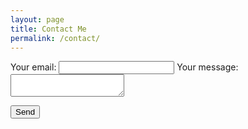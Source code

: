 ```yaml
---
layout: page
title: Contact Me
permalink: /contact/
---
```

<div class="aside">

<form
  action="https://formspree.io/mpzydono"
  method="POST"
>
  <label>
    Your email:
    <input type="text" name="_replyto">
  </label>
  <label>
    Your message:
    <textarea name="message"></textarea>
  </label>

  <!-- your other form fields go here -->

  <button type="submit">Send</button>
</form>

</div>